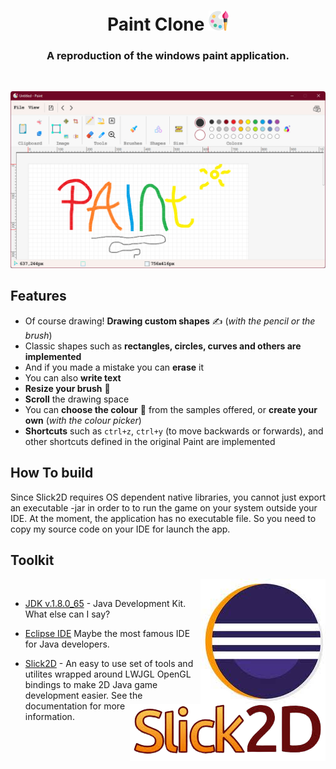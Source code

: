 <div align="center">
  <h1 align="center">
        Paint Clone
   <img src="MDImages/001-paint.png" />
  </h1>

  <h3 align="center">A reproduction of the windows paint application.</h3>
</div>

<br/>

![screenshot](MDImages/screenshot.png)

## Features

* Of course drawing! **Drawing custom shapes** ✍ (*with the pencil or the brush*)
* Classic shapes such as **rectangles, circles, curves and others are implemented**
* And if you made a mistake you can **erase** it
* You can also **write text**  
* **Resize your brush** 📏
* **Scroll** the drawing space
* You can **choose the colour** 🎨 from the samples offered, or **create your own** (*with the colour picker*)
* **Shortcuts** such as `ctrl+z`, `ctrl+y` (to move backwards or forwards), and other shortcuts defined in the original Paint are implemented

## How To build

Since Slick2D requires OS dependent native libraries, you cannot just export an executable -jar in order to to run the game on your system outside your IDE. At the moment, the application has no executable file. So you need to copy my source code on your IDE for launch the app.

## Toolkit

<img align="right" src="MDImages/Eclipse_IDE.jpeg" />
<br/>
<img align="right" src="MDImages/slick2D-logo.png" />

* [JDK v.1.8.0_65](http://www.oracle.com/technetwork/java/javase/downloads/jdk8-downloads-2133151.html) - Java Development Kit. What else can I say?

* [Eclipse IDE](https://www.eclipse.org) 
 Maybe the most famous IDE for Java developers. 

* [Slick2D](https://slick.ninjacave.com/javadoc/) - An easy to use set of tools and utilites wrapped around LWJGL OpenGL bindings to make 2D Java game development easier. See the documentation for more information. 
